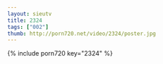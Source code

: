 ```yaml
--- 
layout: sieutv
title: 2324
tags: ["002"]
thumb: http://porn720.net/video/2324/poster.jpg
---
```

{% include porn720 key="2324" %} 
